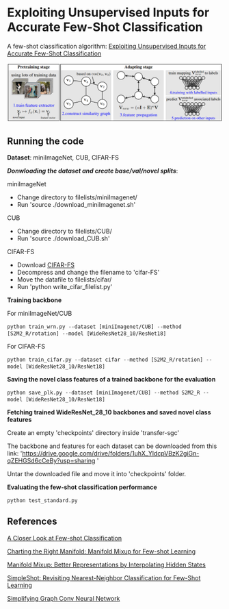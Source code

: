 Exploiting Unsupervised Inputs for Accurate Few-Shot Classification
=======

A few-shot classification algorithm: [Exploiting Unsupervised Inputs for Accurate Few-Shot Classification](https://arxiv.org/pdf/2001.09849.pdf)

![](graph_illu.png)


Running the code
------------
**Dataset**: miniImageNet, CUB, CIFAR-FS

***Donwloading the dataset and create base/val/novel splits***:

miniImageNet
* Change directory to filelists/miniImagenet/
* Run 'source ./download_miniImagenet.sh'

CUB

* Change directory to filelists/CUB/
* Run 'source ./download_CUB.sh' 

CIFAR-FS
* Download [CIFAR-FS](https://drive.google.com/file/d/1pTsCCMDj45kzFYgrnO67BWVbKs48Q3NI/view)
* Decompress and change the filename to 'cifar-FS'
* Move the datafile to filelists/cifar/
* Run 'python write_cifar_filelist.py'
 
**Training backbone**

For miniImageNet/CUB<br/>
```
python train_wrn.py --dataset [miniImagenet/CUB] --method [S2M2_R/rotation] --model [WideResNet28_10/ResNet18]
```

For CIFAR-FS<br/>
```
python train_cifar.py --dataset cifar --method [S2M2_R/rotation] --model [WideResNet28_10/ResNet18]
```

**Saving the novel class features of a trained backbone for the evaluation**
```
python save_plk.py --dataset [miniImagenet/CUB] --method S2M2_R --model [WideResNet28_10/ResNet18]
```

**Fetching trained WideResNet_28_10 backbones and saved novel class features**

Create an empty 'checkpoints' directory inside 'transfer-sgc'

The backbone and features for each dataset can be downloaded from this link: 'https://drive.google.com/drive/folders/1uhX_YldcpVBzK2giGn-qZEHGSd6cCeBy?usp=sharing
' 

Untar the downloaded file and move it into 'checkpoints' folder.

**Evaluating the few-shot classification performance**
```
python test_standard.py
```

References
------------
[A Closer Look at Few-shot Classification](https://openreview.net/pdf?id=HkxLXnAcFQ)

[Charting the Right Manifold: Manifold Mixup for Few-shot Learning](https://arxiv.org/pdf/1907.12087v3.pdf)

[Manifold Mixup: Better Representations by Interpolating Hidden States](https://arxiv.org/pdf/1806.05236.pdf)

[SimpleShot: Revisiting Nearest-Neighbor Classification for Few-Shot Learning](https://arxiv.org/pdf/1911.04623v2.pdf)

[Simplifying Graph Conv Neural Network](https://arxiv.org/pdf/1902.07153.pdf)

